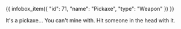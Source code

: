 {{ infobox_item({
	"id": 71,
	"name": "Pickaxe",
	"type": "Weapon"
}) }}

It's a pickaxe... You can't mine with. Hit someone in the head with it.
